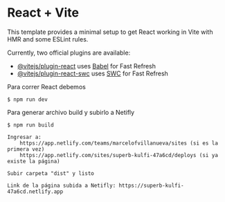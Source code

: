 # React + Vite

This template provides a minimal setup to get React working in Vite with HMR and some ESLint rules.

Currently, two official plugins are available:

- [@vitejs/plugin-react](https://github.com/vitejs/vite-plugin-react/blob/main/packages/plugin-react/README.md) uses [Babel](https://babeljs.io/) for Fast Refresh
- [@vitejs/plugin-react-swc](https://github.com/vitejs/vite-plugin-react-swc) uses [SWC](https://swc.rs/) for Fast Refresh

Para correr React debemos

    $ npm run dev

Para generar archivo build y subirlo a Netifly

    $ npm run build

    Ingresar a:
        https://app.netlify.com/teams/marcelofvillanueva/sites (si es la primera vez)
        https://app.netlify.com/sites/superb-kulfi-47a6cd/deploys (si ya existe la página)

    Subir carpeta "dist" y listo

    Link de la página subida a Netifly: https://superb-kulfi-47a6cd.netlify.app
